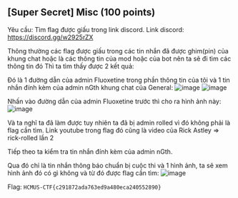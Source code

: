 ## [Super Secret] Misc (100 points)

Yêu cầu: Tìm flag được giấu trong link discord.
Link discord: https://discord.gg/w2925rZX

Thông thường các flag được giấu trong các tin nhắn đã được ghim(pin) của khung chat hoặc là các thông tin của mod hoặc của bot nên ta sẽ đi tìm các thông tin đó
Thì ta tìm thấy được 2 kết quả:

Đó là 1 đường dẫn của admin Fluoxetine trong phần thông tin của tôi và 1 tin nhắn đính kèm của admin nGth khung chat của General:
![image](https://user-images.githubusercontent.com/87664370/168628950-ff25951b-34c9-4a34-b4c7-be482aa008c7.png)
![image](https://user-images.githubusercontent.com/87664370/168629035-fb979bb8-1bd3-44de-b76f-1588438a109f.png)

Nhấn vào đường dẫn của admin Fluoxetine trước thì cho ra hình ảnh này:
![image](https://user-images.githubusercontent.com/87664370/168629535-e0c50648-7ade-4337-a82d-1d8bc82df8f4.png)

Và ta nghĩ ta đã làm được tuy nhiên ta đã bị admin rolled vì đó không phải là flag cần tìm. Link youtube trong flag đó cũng là video của Rick Astley => rick-rolled lần 2

Tiếp theo ta kiểm tra tin nhắn đính kèm của admin nGth.

Qua đó chỉ là tin nhắn thông báo chuẩn bị cuộc thi và 1 hình ảnh, ta sẽ xem hình ảnh đó có gì không và từ đó được flag cần tìm:
![image](https://user-images.githubusercontent.com/87664370/168631190-c7010277-ec26-480d-a1c2-f4b4c79aab1b.png)


Flag: `HCMUS-CTF{c291872ada763ed9a480eca240552890}`
